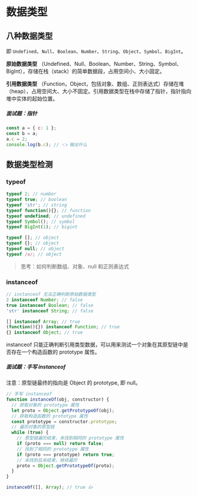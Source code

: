 # 数据类型

## 八种数据类型

即 `Undefined`、`Null`、`Boolean`、`Number`、`String`、`Object`、`Symbol`、`BigInt`。

**原始数据类型**
（Undefined、Null、Boolean、Number、String、Symbol、BigInt），存储在栈（stack）的简单数据段，占用空间小、大小固定。

**引用数据类型**
（Function，Object，包括对象、数组、正则表达式）存储在堆（heap），占用空间大、大小不固定。引用数据类型在栈中存储了指针，指针指向堆中实体的起始位置。

##### 面试题：指针

```js
const a = { c: 1 };
const b = a;
a.c = 2;
console.log(b.c); // 👈 输出什么
```

## 数据类型检测

### typeof

```js
typeof 2; // number
typeof true; // boolean
typeof 'str'; // string
typeof function(){}; // function
typeof undefined; // undefined
typeof Symbol(); // symbol
typeof BigInt(1); // bigint

typeof []; // object
typeof {}; // object
typeof null; // object
typeof /a/; // object
```

> 思考：如何判断数组、对象、null 和正则表达式

### instanceof

```js
// instanceof 无法正确判断原始数据类型
2 instanceof Number; // false
true instanceof Boolean; // false
'str' instanceof String; // false

[] instanceof Array; // true
(function(){}) instanceof Function; // true
{} instanceof Object; // true
```

instanceof 只能正确判断引用类型数据，可以用来测试一个对象在其原型链中是否存在一个构造函数的 prototype 属性。

##### 面试题：手写 instanceof

注意：原型链最终的指向是 Object 的 prototype, 即 null。

```js
// 手写 instanceof
function instanceOf(obj, constructor) {
  // 获取对象的 prototype 属性
  let proto = Object.getPrototypeOf(obj);
  // 获取构造函数的 prototype 属性
  const prototype = constructor.prototype;
  // 遍历对象的原型链
  while (true) {
    // 原型链遍历结束，未找到相同的 prototype 属性
    if (proto === null) return false;
    // 找到了相同的 prototype 属性
    if (proto === prototype) return true;
    // 未找到且未结束，继续遍历
    proto = Object.getPrototypeOf(proto);
  }
}

instanceOf([], Array); // true 👍
```
